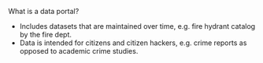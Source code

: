 What is a data portal?

* Includes datasets that are maintained over time, e.g. fire hydrant catalog by the fire dept.
* Data is intended for citizens and citizen hackers, e.g. crime reports as opposed to academic crime studies.
